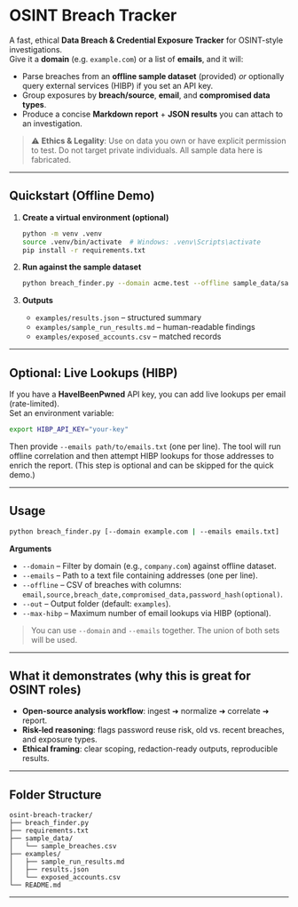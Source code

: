 # OSINT Breach Tracker

A fast, ethical **Data Breach & Credential Exposure Tracker** for OSINT-style investigations.  
Give it a **domain** (e.g. `example.com`) or a list of **emails**, and it will:
- Parse breaches from an **offline sample dataset** (provided) *or* optionally query external services (HIBP) if you set an API key.
- Group exposures by **breach/source**, **email**, and **compromised data types**.
- Produce a concise **Markdown report** + **JSON results** you can attach to an investigation.

> ⚠️ **Ethics & Legality**: Use on data you own or have explicit permission to test. Do not target private individuals. All sample data here is fabricated.

---

## Quickstart (Offline Demo)

1. **Create a virtual environment (optional)**  
   ```bash
   python -m venv .venv
   source .venv/bin/activate  # Windows: .venv\Scripts\activate
   pip install -r requirements.txt
   ```

2. **Run against the sample dataset**  
   ```bash
   python breach_finder.py --domain acme.test --offline sample_data/sample_breaches.csv --out examples
   ```

3. **Outputs**  
   - `examples/results.json` – structured summary
   - `examples/sample_run_results.md` – human-readable findings
   - `examples/exposed_accounts.csv` – matched records

---

## Optional: Live Lookups (HIBP)
If you have a **HaveIBeenPwned** API key, you can add live lookups per email (rate-limited).  
Set an environment variable:
```bash
export HIBP_API_KEY="your-key"
```
Then provide `--emails path/to/emails.txt` (one per line). The tool will run offline correlation and then attempt HIBP lookups for those addresses to enrich the report. (This step is optional and can be skipped for the quick demo.)

---

## Usage

```bash
python breach_finder.py [--domain example.com | --emails emails.txt]                         [--offline sample_data/sample_breaches.csv]                         [--out examples]                         [--max-hibp 10]
```

**Arguments**
- `--domain` – Filter by domain (e.g., `company.com`) against offline dataset.
- `--emails` – Path to a text file containing addresses (one per line).
- `--offline` – CSV of breaches with columns: `email,source,breach_date,compromised_data,password_hash(optional)`.
- `--out` – Output folder (default: `examples`).
- `--max-hibp` – Maximum number of email lookups via HIBP (optional).
  
> You can use `--domain` and `--emails` together. The union of both sets will be used.

---

## What it demonstrates (why this is great for OSINT roles)

- **Open-source analysis workflow**: ingest ➜ normalize ➜ correlate ➜ report.  
- **Risk-led reasoning**: flags password reuse risk, old vs. recent breaches, and exposure types.  
- **Ethical framing**: clear scoping, redaction-ready outputs, reproducible results.

---

## Folder Structure

```
osint-breach-tracker/
├── breach_finder.py
├── requirements.txt
├── sample_data/
│   └── sample_breaches.csv
├── examples/
│   ├── sample_run_results.md
│   ├── results.json
│   └── exposed_accounts.csv
└── README.md
```

---
